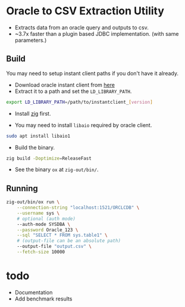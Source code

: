 # Oracle to CSV Extraction Utility

- Extracts data from an oracle query and outputs to csv.
- ~3.7x faster than a plugin based JDBC implementation. (with same parameters.)

## Build

You may need to setup instant client paths if you don't have it already.

- Download oracle instant client from [here](https://www.oracle.com/database/technologies/instant-client/downloads.html)
- Extract it to a path and set the `LD_LIBRARY_PATH`.
```sh
export LD_LIBRARY_PATH=/path/to/instantclient_[version]
```

- Install [zig](https://ziglang.org) first.

- You may need to install `libaio` required by oracle client.
```sh
sudo apt install libaio1
```

- Build the binary.
```sh
zig build -Doptimize=ReleaseFast
```

- See the binary `ox` at `zig-out/bin/`.

## Running

```sh
zig-out/bin/ox run \
    --connection-string "localhost:1521/ORCLCDB" \
    --username sys \
    # optional (auth mode)
    --auth-mode SYSDBA \
    --password Oracle_123 \
    --sql "SELECT * FROM sys.table1" \
    # (output-file can be an absolute path)
    --output-file "output.csv" \
    --fetch-size 10000
```


# todo
- Documentation
- Add benchmark results
